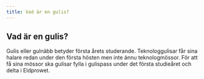 ```yaml
---
title: Vad är en gulis?
---
```


## Vad är en gulis?

Gulis eller gulnäbb betyder första årets studerande. Teknologgulisar får sina halare redan under den första hösten men
inte ännu teknologmössor. För att få sina mössor ska gulisar fylla i gulispass under det första studieåret och delta i
Eldprowet.
